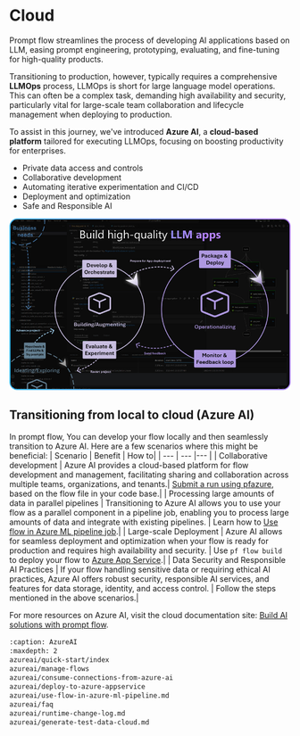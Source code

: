 # Cloud

Prompt flow streamlines the process of developing AI applications based on LLM, easing prompt engineering, prototyping, evaluating, and fine-tuning for high-quality products.

Transitioning to production, however, typically requires a comprehensive **LLMOps** process, LLMOps is short for large language model operations. This can often be a complex task, demanding high availability and security, particularly vital for large-scale team collaboration and lifecycle management when deploying to production.

To assist in this journey, we've introduced **Azure AI**, a **cloud-based platform** tailored for executing LLMOps, focusing on boosting productivity for enterprises.

* Private data access and controls
* Collaborative development
* Automating iterative experimentation and CI/CD
* Deployment and optimization
* Safe and Responsible AI

![img](../media/cloud/azureml/llmops_cloud_value.png)

## Transitioning from local to cloud (Azure AI)

In prompt flow, You can develop your flow locally and then seamlessly transition to Azure AI. Here are a few scenarios where this might be beneficial:
| Scenario | Benefit | How to|
| --- | --- |--- |
| Collaborative development | Azure AI provides a cloud-based platform for flow development and management, facilitating sharing and collaboration across multiple teams, organizations, and tenants.| [Submit a run using pfazure](./azureai/quick-start/index.md), based on the flow file in your code base.|
| Processing large amounts of data in parallel pipelines | Transitioning to Azure AI allows you to use your flow as a parallel component in a pipeline job, enabling you to process large amounts of data and integrate with existing pipelines. | Learn how to [Use flow in Azure ML pipeline job](./azureai/use-flow-in-azure-ml-pipeline.md).|
| Large-scale Deployment | Azure AI allows for seamless deployment and optimization when your flow is ready for production and requires high availability and security. | Use `pf flow build` to deploy your flow to [Azure App Service](./azureai/deploy-to-azure-appservice.md).|
| Data Security and  Responsible AI Practices | If your flow handling sensitive data or requiring ethical AI practices, Azure AI offers robust security, responsible AI services, and features for data storage, identity, and access control. | Follow the steps mentioned in the above scenarios.|


For more resources on Azure AI, visit the cloud documentation site: [Build AI solutions with prompt flow](https://learn.microsoft.com/en-us/azure/machine-learning/prompt-flow/get-started-prompt-flow?view=azureml-api-2).

```{toctree}
:caption: AzureAI
:maxdepth: 2
azureai/quick-start/index
azureai/manage-flows
azureai/consume-connections-from-azure-ai
azureai/deploy-to-azure-appservice
azureai/use-flow-in-azure-ml-pipeline.md
azureai/faq
azureai/runtime-change-log.md
azureai/generate-test-data-cloud.md
```
